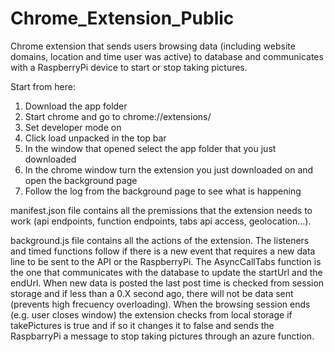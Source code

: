 # Chrome_Extension_Public
Chrome extension that sends users browsing data (including website domains, location and time user was active) to database and communicates with a RaspberryPi device to start or stop taking pictures.


Start from here:

1. Download the app folder
2. Start chrome and go to chrome://extensions/
3. Set developer mode on
4. Click load unpacked in the top bar
5. In the window that opened select the app folder that you just downloaded
6. In the chrome window turn the extension you just downloaded on and open the background page
7. Follow the log from the background page to see what is happening

manifest.json file contains all the premissions that the extension needs to work (api endpoints, function endpoints, tabs api access, geolocation...).

background.js file contains all the actions of the extension. The listeners and timed functions follow if there is a new event that requires a new data line to be sent to the API or the RaspberryPi. The AsyncCallTabs function is the one that communicates with the database to update the startUrl and the endUrl. When new data is posted the last post time is checked from session storage and if less than a 0.X second ago, there will not be data sent (prevents high frecuency overloading). When the browsing session ends (e.g. user closes window) the extension checks from local storage if takePictures is true and if so it changes it to false and sends the RaspbarryPi a message to stop taking pictures through an azure function.
